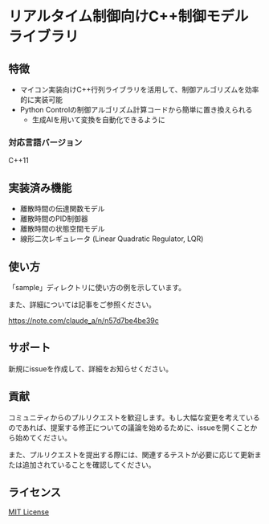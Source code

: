 # リアルタイム制御向けC++制御モデルライブラリ

## 特徴

- マイコン実装向けC++行列ライブラリを活用して、制御アルゴリズムを効率的に実装可能
- Python Controlの制御アルゴリズム計算コードから簡単に置き換えられる
  - 生成AIを用いて変換を自動化できるように

### 対応言語バージョン

C++11

## 実装済み機能

- 離散時間の伝達関数モデル
- 離散時間のPID制御器
- 離散時間の状態空間モデル
- 線形二次レギュレータ (Linear Quadratic Regulator, LQR)

## 使い方

「sample」ディレクトリに使い方の例を示しています。

また、詳細については記事をご参照ください。

https://note.com/claude_a/n/n57d7be4be39c

## サポート

新規にissueを作成して、詳細をお知らせください。

## 貢献

コミュニティからのプルリクエストを歓迎します。もし大幅な変更を考えているのであれば、提案する修正についての議論を始めるために、issueを開くことから始めてください。

また、プルリクエストを提出する際には、関連するテストが必要に応じて更新または追加されていることを確認してください。

## ライセンス

[MIT License](./LICENSE.txt)
